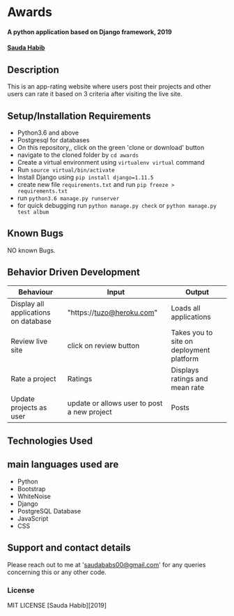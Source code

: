 # Awards
#### A python application based on Django framework, 2019
####  **[Sauda Habib](https://github.com/saudahabib)**
## Description
This is an app-rating website where users post their projects and other users can rate it based on 3 criteria after visiting the live site.
## Setup/Installation Requirements
* Python3.6 and above
* Postgresql for databases
* On this repository,, click on the green 'clone or download' button
* navigate to the cloned folder by `cd awards`
* Create a virtual environment using `virtualenv virtual` command
* Run `source virtual/bin/activate`
* Install Django  using `pip install django=1.11.5`
* create new file `requirements.txt` and run `pip freeze > requirements.txt`
* run `python3.6 manage.py runserver `
* for quick debugging run `python manage.py check` or  `python manage.py test album`
## Known Bugs
NO known Bugs.
## Behavior Driven Development

| Behaviour| Input | Output |
| ------------- | ----------------- | ------------------ |
| Display all applications on database  | "https://tuzo@heroku.com"   | Loads all applications  |
| Review live site | click on review button | Takes you to site on deployment platform |
| Rate a project| Ratings |  Displays ratings and mean rate |
| Update projects as user | update or allows user to post a new project | Posts |



## Technologies Used
## main languages used are
* Python
* Bootstrap
* WhiteNoise
* Django
* PostgreSQL Database
* JavaScript
* CSS


## Support and contact details
Please reach out to me at 'saudababs00@gmail.com' for any queries concerning this or any other code.
### License
MIT LICENSE [Sauda Habib][2019]
